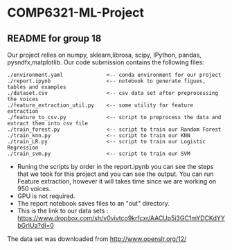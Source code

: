 # COMP6321-ML-Project
## README for group 18

Our project relies on numpy, sklearn,librosa, scipy, IPython, pandas, pysndfx,matplotlib.
Our code submission contains the following files:

    ./environment.yaml              <-- conda environment for our project
    ./report.ipynb                  <-- notebook to generate figues, tables and examples
    ./dataset.csv                   <-- csv data set after preprocessing the voices
    ./feature_extraction_util.py    <-- some utility for feature extraction
    ./feature_to_csv.py             <-- script to preprocess the data and extract them into csv file
    ./train_forest.py               <-- script to train our Random Forest
    ./train_knn.py                  <-- script to train our KNN
    ./train_LR.py                   <-- script to train our Logistic Regression
    ./train_svm.py                  <-- script to train our SVM

* Runing the scripts by order in the report.ipynb you can see the steps that we took for this project and you can see the output. You can run Feature extraction, however it will takes time since we are working on 950 voices.
* GPU is not required.
* The report notebook saves files to an "out" directory.
* This is the link to our data sets : https://www.dropbox.com/sh/v0vivtco9krfcxr/AACUp5i3GC1mYDCKdYYbGrIUa?dl=0

The data set was downloaded from http://www.openslr.org/12/
